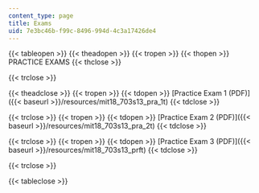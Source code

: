 ```yaml
---
content_type: page
title: Exams
uid: 7e3bc46b-f99c-8496-994d-4c3a17426de4
---
```


{{< tableopen >}}
{{< theadopen >}}
{{< tropen >}}
{{< thopen >}}
PRACTICE EXAMS
{{< thclose >}}

{{< trclose >}}

{{< theadclose >}}
{{< tropen >}}
{{< tdopen >}}
[Practice Exam 1 (PDF)]({{< baseurl >}}/resources/mit18_703s13_pra_1t)
{{< tdclose >}}

{{< trclose >}}
{{< tropen >}}
{{< tdopen >}}
[Practice Exam 2 (PDF)]({{< baseurl >}}/resources/mit18_703s13_pra_2t)
{{< tdclose >}}

{{< trclose >}}
{{< tropen >}}
{{< tdopen >}}
[Practice Exam 3 (PDF)]({{< baseurl >}}/resources/mit18_703s13_prft)
{{< tdclose >}}

{{< trclose >}}

{{< tableclose >}}